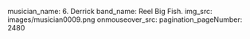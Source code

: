 musician_name: 6. Derrick
band_name: Reel Big Fish.
img_src: images/musician0009.png
onmouseover_src: 
pagination_pageNumber: 2480